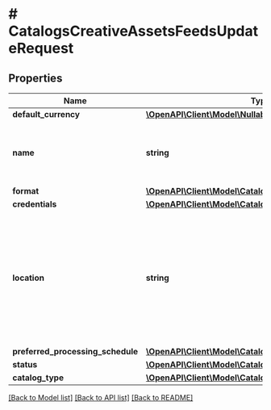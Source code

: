 # # CatalogsCreativeAssetsFeedsUpdateRequest

## Properties

Name | Type | Description | Notes
------------ | ------------- | ------------- | -------------
**default_currency** | [**\OpenAPI\Client\Model\NullableCurrency**](NullableCurrency.md) |  | [optional]
**name** | **string** | A human-friendly name associated to a given feed. | [optional]
**format** | [**\OpenAPI\Client\Model\CatalogsFormat**](CatalogsFormat.md) |  | [optional]
**credentials** | [**\OpenAPI\Client\Model\CatalogsFeedCredentials**](CatalogsFeedCredentials.md) |  | [optional]
**location** | **string** | The URL where a feed is available for download. This URL is what Pinterest will use to download a feed for processing. | [optional]
**preferred_processing_schedule** | [**\OpenAPI\Client\Model\CatalogsFeedProcessingSchedule**](CatalogsFeedProcessingSchedule.md) |  | [optional]
**status** | [**\OpenAPI\Client\Model\CatalogsStatus**](CatalogsStatus.md) |  | [optional]
**catalog_type** | [**\OpenAPI\Client\Model\CatalogsType**](CatalogsType.md) |  |

[[Back to Model list]](../../README.md#models) [[Back to API list]](../../README.md#endpoints) [[Back to README]](../../README.md)
